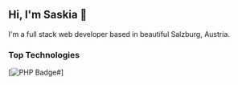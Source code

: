 ## Hi, I'm Saskia 👋

I'm a full stack web developer based in beautiful Salzburg, Austria.

### Top Technologies
[![PHP Badge](https://img.shields.io/badge/-PHP-8892BF?style=for-the-badge&labelColor=black&logo=php&logoColor=8892BF)#]
